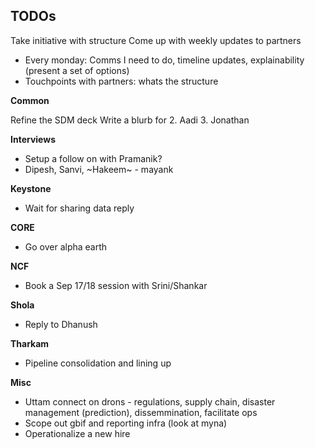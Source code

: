 ## TODOs

Take initiative with structure
Come up with weekly updates to partners 
* Every monday: Comms I need to do, timeline updates, explainability (present a set of options) 
* Touchpoints with partners: whats the structure

__Common__

Refine the SDM deck
Write a blurb for 
2. Aadi
3. Jonathan

__Interviews__

* Setup a follow on with Pramanik?
* Dipesh, Sanvi, ~Hakeem~ - mayank

__Keystone__

* Wait for sharing data reply 

__CORE__

* Go over alpha earth 

__NCF__

* Book a Sep 17/18 session with Srini/Shankar 

__Shola__

* Reply to Dhanush

__Tharkam__

* Pipeline consolidation and lining up 

__Misc__

* Uttam connect on drons - regulations, supply chain, disaster management (prediction), dissemmination, facilitate ops 
* Scope out gbif and reporting infra (look at myna) 
* Operationalize a new hire 



